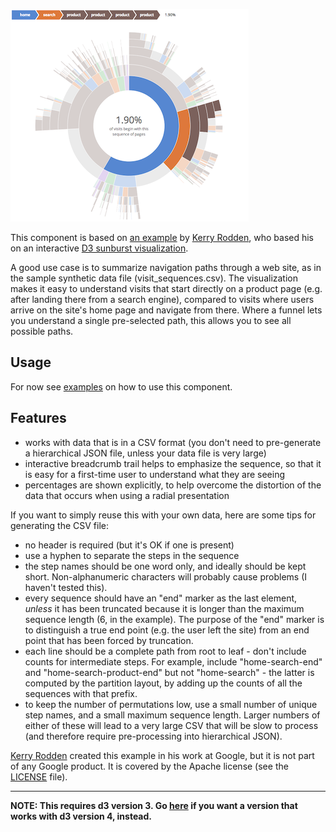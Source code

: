 ![](thumbnail.png)

This component is based on [an example](https://bl.ocks.org/kerryrodden/7090426) by [Kerry Rodden](https://bl.ocks.org/kerryrodden), who based his on an interactive [D3 sunburst visualization](http://bl.ocks.org/mbostock/4063423).

A good use case is to summarize navigation paths through a web site, as in the sample synthetic data file (visit_sequences.csv). The visualization makes it easy to understand visits that start directly on a product page (e.g. after landing there from a search engine), compared to visits where users arrive on the site's home page and navigate from there. Where a funnel lets you understand a single pre-selected path, this allows you to see all possible paths.

## Usage

For now see [examples](./examples/) on how to use this component.

## Features

* works with data that is in a CSV format (you don't need to pre-generate a hierarchical JSON file, unless your data file is very large)
* interactive breadcrumb trail helps to emphasize the sequence, so that it is easy for a first-time user to understand what they are seeing
* percentages are shown explicitly, to help overcome the distortion of the data that occurs when using a radial presentation

If you want to simply reuse this with your own data, here are some tips for generating the CSV file:

* no header is required (but it's OK if one is present)
* use a hyphen to separate the steps in the sequence
* the step names should be one word only, and ideally should be kept short. Non-alphanumeric characters will probably cause problems (I haven't tested this).
* every sequence should have an "end" marker as the last element, *unless* it has been truncated because it is longer than the maximum sequence length (6, in the example). The purpose of the "end" marker is to distinguish a true end point (e.g. the user left the site) from an end point that has been forced by truncation.
* each line should be a complete path from root to leaf - don't include counts for intermediate steps. For example, include "home-search-end" and "home-search-product-end" but not "home-search" - the latter is computed by the partition layout, by adding up the counts of all the sequences with that prefix.
* to keep the number of permutations low, use a small number of unique step names, and a small maximum sequence length. Larger numbers of either of these will lead to a very large CSV that will be slow to process (and therefore require pre-processing into hierarchical JSON).

[Kerry Rodden](https://bl.ocks.org/kerryrodden) created this example in his work at Google, but it is not part of any Google product. It is covered by the Apache license (see the [LICENSE](LICENSE) file).

---

**NOTE: This requires d3 version 3. Go [here](http://gist.github.com/kerryrodden/766f8f6d31f645c39f488a0befa1e3c8) if you want a version that works with d3 version 4, instead.**
